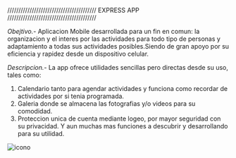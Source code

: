 ////////////////////////////////////////    EXPRESS APP   ////////////////////////////////////////

*Obejtivo.-*
Aplicacion Mobile desarrollada para un fin en comun: la organizacion y el interes por las actividades para todo tipo de personas y adaptamiento a todas sus 
actividades posibles.Siendo de gran apoyo por su eficiencia y rapidez desde un dispositivo celular.

*Descripcion.-*
La app ofrece utilidades sencillas pero directas desde su uso, tales como:
1) Calendario tanto para agendar actividades y funciona como recordar de actividades por si tenia programada.
2) Galeria donde se almacena las fotografias y/o videos para su comodidad.
3) Proteccion unica de cuenta mediante logeo, por mayor seguridad con su privacidad.
Y aun muchas mas funciones a descubrir y desarrollando para su utilidad.

![icono](https://user-images.githubusercontent.com/99413467/202629178-884d9fae-5639-43f7-978f-44b8ea46029e.jpg)
